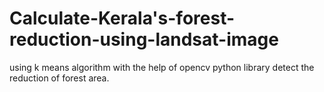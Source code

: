 # Calculate-Kerala's-forest-reduction-using-landsat-image
using k means algorithm with the help of opencv python library detect the reduction of forest area.
